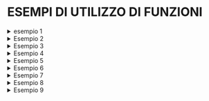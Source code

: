 # ESEMPI DI UTILIZZO DI FUNZIONI

<details>
<summary> esempio 1 </summary>

```C#
class Program 
{
    static void Main()
    {
        StampaMessaggio("Ciao, mondo!");

        int risultato = Somma(3, 4);
        Console.WriteLine($"La somma è: {risultato}");
    }

    // Metodo void
    public static void StampaMessaggio(string messaggio)
    {
        Console.WriteLine(messaggio);
    }

    // Metodo con ritorno
    public static int Somma(int a, int b)
    {
        return a + b;
    }
}

// In questo programma, StampaMessaggio è un metodo void che stamppa un messaggio sulla console, mentre Somma è un metodo
```
</details>


<details>
<summary> Esempio 2 </summary>

```C#
class Program
{
    static void Main()
    {
        int[] numeri = {3, 1, 4, 1, 5, 9, 2, 6, 5, 3, 5};
        (int minimo, int massimo) risultato = CalcolaMinMax(numeri);
        Console.WriteLine($"Valore minimo: {risultato.minimo}");
        Console.WriteLine($"Valore massimo: {risultato.massimo}");
    }

    static (int, int) CalcolaMinMax(int[] numeri)
    {
        int minimo = numeri.Min();
        int massimo = numeri.Max();
        return (minimo, massimo);
    }
}
```
</details>


<details>
<summary> Esempio 3 </summary>

```C#
class Program
{
    static void Main()
    {
        int? risultato = Dividi(10, 2); // Restituisce 5
        if (risultato.HasValue) // Controlla se il valore è presente
        {
            Console.WriteLine($"Il risultato è: {risultato.Value}");
        }
        else
        {
            Console.WriteLine("Divisione per zero");
        }
    }

    static int? Dividi(int a, int b)
    {
        if (b == 0) // Divisione per zero
        {
            return null; // Valore opzionale
        }
        return a/b; // Divisione
    }
}
```
</details>


<details>
<summary> Esempio 4 </summary>

```C#
class Program
{
    static void Main()
    {
        Saluta("Mondo");
    }

    static void Saluta(string nome)
    {
        Console.WriteLine($"Ciao, {nome}!");
    }
}
```
</details>


<details>
<summary> Esempio 5 </summary>

```C#
class Program
{
    static void Main()
    {
        Saluta("Mondo");
        Saluta("Mondo", "Ciao");
    }

    static void Saluta(string nome , string saluto = "Ciao")
    {
        Console.WriteLine($"{saluto}, {nome}!");
    }
}
```
</details>


<details>
<summary> Esempio 6 </summary>

```C#
class Program
{
    static void Main()
    {
        Saluta();
        Saluta("Mondo", "Ciao");
    }

    static void Saluta(string nome = "Mario", string saluto = "Ciao")
    {
        Console.WriteLine($"{saluto}, {nome}!");
    }
}
```
</details>


<details>
<summary> Esempio 7 </summary>

```C#
class Program
{
    static void Main()
    {
        int risultato;
        Somma(3, 4, out risultato);
        Console.WriteLine($"La somma è: {risultato}");
    }

    static void Somma(int a, int b, out int risultato)
    {
        risultato = a + b;
    }
}
```
</details>


<details>
<summary> Esempio 8 </summary>

```C#
{
    static void Main()
    {
        int valore = 10;
        Incrementa(ref valore);
        Console.WriteLine($"Il valore è: {valore}");
    }

    static void Incrementa(ref int valore)
    {
        valore++;
    }

}
```
</details>


<details>
<summary> Esempio 9 </summary>

```C#
class Program
{
    static void Main()
    {
        string nome = LeggiStringa("Inserisci il tuo nome:");
        int eta = LeggiIntero("Inserisci la tua età: ");
        Console.WriteLine($"Ciao, {nome}! Hai {eta} anni.");
    }

    static string LeggiStringa(string messaggio)
    {
        Console.Write(messaggio);
        return Console.ReadLine()!;
    }

    static int LeggiIntero(string messaggio)
    {
        Console.Write(messaggio);
        return Convert.ToInt32(Console.ReadLine()!);
    }
}
```
</details>